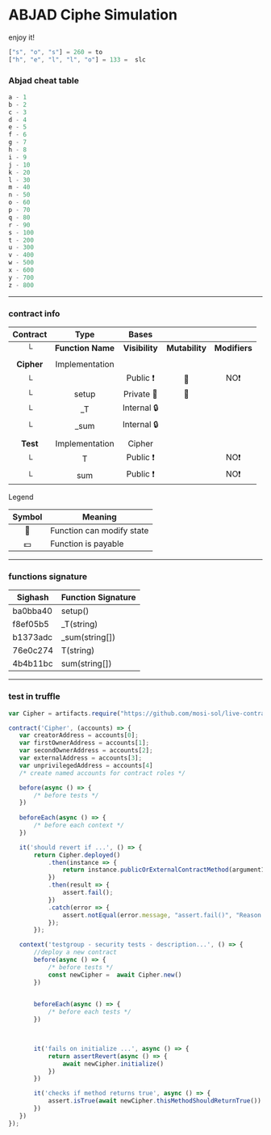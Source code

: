 # ABJAD Ciphe Simulation

enjoy it!

```js
["s", "o", "s"] = 260 = to
["h", "e", "l", "l", "o"] = 133 =  slc
```

### Abjad cheat table
```js
a - 1
b - 2
c - 3
d - 4
e - 5
f - 6
g - 7
h - 8
i - 9
j - 10
k - 20
l - 30
m - 40
n - 50
o - 60
p - 70
q - 80
r - 90
s - 100
t - 200
u - 300
v - 400
w - 500
x - 600
y - 700
z - 800
```

---

### contract info

|  Contract  |         Type        |       Bases      |                  |                 |
|:----------:|:-------------------:|:----------------:|:----------------:|:---------------:|
|     └      |  **Function Name**  |  **Visibility**  |  **Mutability**  |  **Modifiers**  |
||||||
| **Cipher** | Implementation |  |||
| └ | <Constructor> | Public ❗️ | 🛑  |NO❗️ |
| └ | setup | Private 🔐 | 🛑  | |
| └ | _T | Internal 🔒 |   | |
| └ | _sum | Internal 🔒 |   | |
||||||
| **Test** | Implementation | Cipher |||
| └ | T | Public ❗️ |   |NO❗️ |
| └ | sum | Public ❗️ |   |NO❗️ |


 Legend

|  Symbol  |  Meaning  |
|:--------:|-----------|
|    🛑    | Function can modify state |
|    💵    | Function is payable |

 ---
 
 ### functions signature
 
| Sighash   |   Function Signature |
| ---- | ---- |
| ba0bba40  |  setup() |
| f8ef05b5  |  _T(string) |
| b1373adc  |  _sum(string[]) |
| 76e0c274  |  T(string) |
| 4b4b11bc  |  sum(string[]) |
 
 ---
 
 ### test in truffle
 
 ```js
 var Cipher = artifacts.require("https://github.com/mosi-sol/live-contracts-s4/blob/main/22-%20Abjad%20Cipher/Abjad.sol");

contract('Cipher', (accounts) => {
    var creatorAddress = accounts[0];
    var firstOwnerAddress = accounts[1];
    var secondOwnerAddress = accounts[2];
    var externalAddress = accounts[3];
    var unprivilegedAddress = accounts[4]
    /* create named accounts for contract roles */

    before(async () => {
        /* before tests */
    })
    
    beforeEach(async () => {
        /* before each context */
    })

    it('should revert if ...', () => {
        return Cipher.deployed()
            .then(instance => {
                return instance.publicOrExternalContractMethod(argument1, argument2, {from:externalAddress});
            })
            .then(result => {
                assert.fail();
            })
            .catch(error => {
                assert.notEqual(error.message, "assert.fail()", "Reason ...");
            });
        });

    context('testgroup - security tests - description...', () => {
        //deploy a new contract
        before(async () => {
            /* before tests */
            const newCipher =  await Cipher.new()
        })
        

        beforeEach(async () => {
            /* before each tests */
        })

        

        it('fails on initialize ...', async () => {
            return assertRevert(async () => {
                await newCipher.initialize()
            })
        })

        it('checks if method returns true', async () => {
            assert.isTrue(await newCipher.thisMethodShouldReturnTrue())
        })
    })
});

 ```

